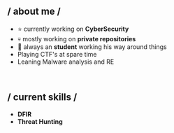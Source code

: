 <h2> / about me /</h2>
  
- ⭐ currently working on **CyberSecurity**
- 💀 mostly working on **private repositories**
- 👾 always an **student** working his way around things
-    Playing CTF's at spare time
-    Leaning Malware analysis and RE
<br> 
<h2> / current skills / </h2>

- **DFIR**
- **Threat Hunting**
